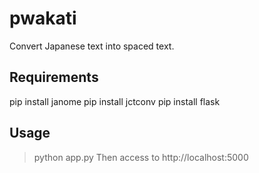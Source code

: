 # pwakati
Convert Japanese text into spaced text.

## Requirements
pip install janome
pip install jctconv
pip install flask

## Usage
> python app.py
Then access to http://localhost:5000

